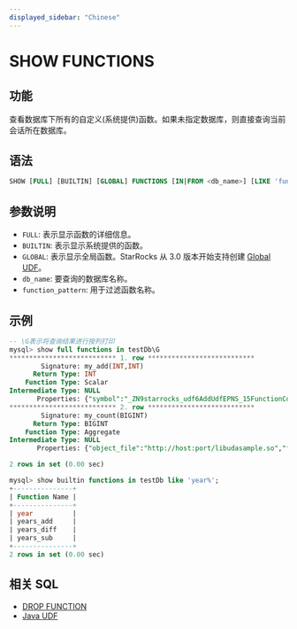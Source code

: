 ```yaml
---
displayed_sidebar: "Chinese"
---
```


# SHOW FUNCTIONS

## 功能

查看数据库下所有的自定义(系统提供)函数。如果未指定数据库，则直接查询当前会话所在数据库。

## 语法

```sql
SHOW [FULL] [BUILTIN] [GLOBAL] FUNCTIONS [IN|FROM <db_name>] [LIKE 'function_pattern']
```

## 参数说明

* `FULL`: 表示显示函数的详细信息。
* `BUILTIN`: 表示显示系统提供的函数。
* `GLOBAL`: 表示显示全局函数。StarRocks 从 3.0 版本开始支持创建 [Global UDF](../../sql-functions/JAVA_UDF.md)。
* `db_name`: 要查询的数据库名称。
* `function_pattern`: 用于过滤函数名称。

## 示例

```sql
-- \G表示将查询结果进行按列打印
mysql> show full functions in testDb\G
*************************** 1. row ***************************
        Signature: my_add(INT,INT)
      Return Type: INT
    Function Type: Scalar
Intermediate Type: NULL
       Properties: {"symbol":"_ZN9starrocks_udf6AddUdfEPNS_15FunctionContextERKNS_6IntValES4_","object_file":"http://host:port/libudfsample.so","md5":"cfe7a362d10f3aaf6c49974ee0f1f878"}
*************************** 2. row ***************************
        Signature: my_count(BIGINT)
      Return Type: BIGINT
    Function Type: Aggregate
Intermediate Type: NULL
       Properties: {"object_file":"http://host:port/libudasample.so","finalize_fn":"_ZN9starrocks_udf13CountFinalizeEPNS_15FunctionContextERKNS_9BigIntValE","init_fn":"_ZN9starrocks_udf9CountInitEPNS_15FunctionContextEPNS_9BigIntValE","merge_fn":"_ZN9starrocks_udf10CountMergeEPNS_15FunctionContextERKNS_9BigIntValEPS2_","md5":"37d185f80f95569e2676da3d5b5b9d2f","update_fn":"_ZN9starrocks_udf11CountUpdateEPNS_15FunctionContextERKNS_6IntValEPNS_9BigIntValE"}

2 rows in set (0.00 sec)

mysql> show builtin functions in testDb like 'year%';
+---------------+
| Function Name |
+---------------+
| year          |
| years_add     |
| years_diff    |
| years_sub     |
+---------------+
2 rows in set (0.00 sec)
```

## 相关 SQL

* [DROP FUNCTION](DROP_FUNCTION.md)
* [Java UDF](../../sql-functions/JAVA_UDF.md)
